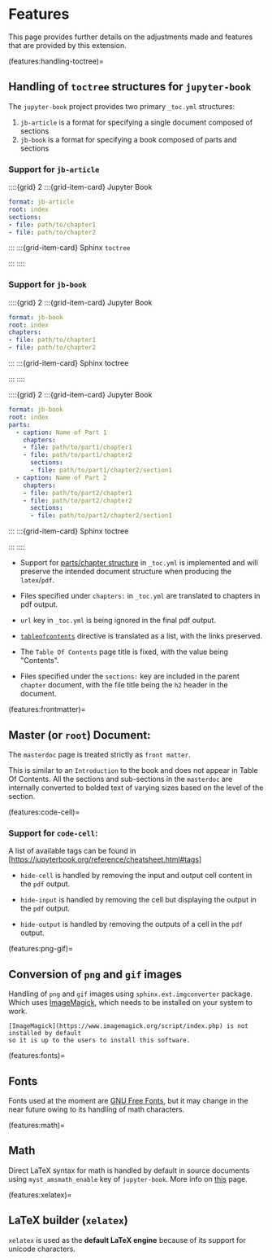 # Features

This page provides further details on the adjustments made and features that are provided
by this extension.

(features:handling-toctree)=
## Handling of `toctree` structures for `jupyter-book`

The `jupyter-book` project provides two primary `_toc.yml` structures:

1. `jb-article` is a format for specifying a single document composed of sections
2. `jb-book` is a format for specifying a book composed of parts and sections

### Support for `jb-article`

::::{grid} 2
:::{grid-item-card} Jupyter Book
```yaml
format: jb-article
root: index
sections:
- file: path/to/chapter1
- file: path/to/chapter2
```
:::
:::{grid-item-card} Sphinx `toctree`
<!-- TODO: @Aakash -->
:::
::::

### Support for `jb-book`

::::{grid} 2
:::{grid-item-card} Jupyter Book
```yaml
format: jb-book
root: index
chapters:
- file: path/to/chapter1
- file: path/to/chapter2
```
:::
:::{grid-item-card} Sphinx toctree
<!-- TODO: @Aakash -->
:::
::::

::::{grid} 2
:::{grid-item-card} Jupyter Book
```yaml
format: jb-book
root: index
parts:
  - caption: Name of Part 1
    chapters:
    - file: path/to/part1/chapter1
    - file: path/to/part1/chapter2
      sections:
      - file: path/to/part1/chapter2/section1
  - caption: Name of Part 2
    chapters:
    - file: path/to/part2/chapter1
    - file: path/to/part2/chapter2
      sections:
      - file: path/to/part2/chapter2/section1
```
:::
:::{grid-item-card} Sphinx toctree
<!-- TODO: @Aakash -->
:::
::::

* Support for [parts/chapter structure](https://jupyterbook.org/customize/toc.html#defining-chapters-and-parts-in-toc-yml)
  in `_toc.yml` is implemented and
  will preserve the intended document structure when producing the `latex`/`pdf`.

* Files specified under `chapters:` in `_toc.yml` are translated
  to chapters in pdf output.

* `url` key in `_toc.yml` is being ignored in the final
  pdf output.

* [`tableofcontents`](https://jupyterbook.org/customize/toc.html#add-a-table-of-contents-to-a-page-s-content) directive
  is translated as a list, with the links preserved.

* The `Table Of Contents` page title is fixed, with the value being "Contents".

* Files specified under the `sections:` key are included
  in the parent `chapter` document, with the file title being the `h2`
  header in the document.

(features:frontmatter)=
## Master (or `root`) Document:

The `masterdoc` page is treated strictly as `front matter`.

This is similar to an
`Introduction` to the book and does not appear in Table Of Contents. All the sections
and sub-sections in the `masterdoc` are internally converted to bolded text of
varying sizes based on the level of the section.

(features:code-cell)=
### Support for `code-cell`:

A list of available tags can be found in [https://jupyterbook.org/reference/cheatsheet.html#tags]

* `hide-cell` is handled by removing the input and output cell content in the `pdf` output.

* `hide-input` is handled by removing the cell but displaying the output in the `pdf` output.

* `hide-output` is handled by removing the outputs of a cell in the `pdf` output.

(features:png-gif)=
## Conversion of `png` and `gif` images

Handling of `png` and `gif` images using `sphinx.ext.imgconverter` package.
Which uses [ImageMagick](https://www.imagemagick.org/script/index.php), which
needs to be installed on your system to work.

```{note}
[ImageMagick](https://www.imagemagick.org/script/index.php) is not installed by default
so it is up to the users to install this software.
```

(features:fonts)=
## Fonts

Fonts used at the moment are [GNU Free Fonts](https://www.gnu.org/software/freefont/),
  but it may change in the near future owing to its handling of math characters.

(features:math)=
## Math

Direct LaTeX syntax for math is handled by default in source documents
using `myst_amsmath_enable` key of `jupyter-book`.
More info on [this](https://myst-parser.readthedocs.io/en/latest/using/syntax-optional.html#syntax-amsmath) page.

(features:xelatex)=
## LaTeX builder (`xelatex`)

`xelatex` is used as the **default LaTeX engine** because of its support for unicode characters.
